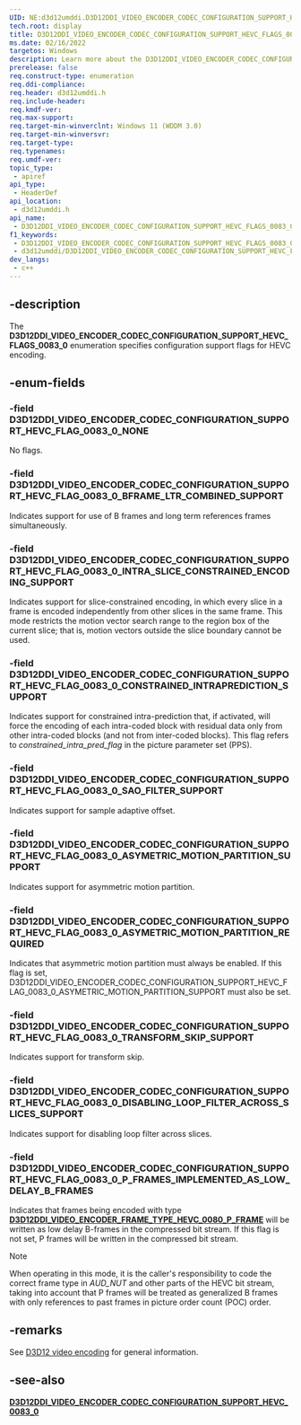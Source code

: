 ```yaml
---
UID: NE:d3d12umddi.D3D12DDI_VIDEO_ENCODER_CODEC_CONFIGURATION_SUPPORT_HEVC_FLAGS_0083_0
tech.root: display
title: D3D12DDI_VIDEO_ENCODER_CODEC_CONFIGURATION_SUPPORT_HEVC_FLAGS_0083_0
ms.date: 02/16/2022
targetos: Windows
description: Learn more about the D3D12DDI_VIDEO_ENCODER_CODEC_CONFIGURATION_SUPPORT_HEVC_FLAGS_0083_0 enumeration.
prerelease: false
req.construct-type: enumeration
req.ddi-compliance: 
req.header: d3d12umddi.h
req.include-header: 
req.kmdf-ver: 
req.max-support: 
req.target-min-winverclnt: Windows 11 (WDDM 3.0)
req.target-min-winversvr: 
req.target-type: 
req.typenames: 
req.umdf-ver: 
topic_type:
 - apiref
api_type:
 - HeaderDef
api_location:
 - d3d12umddi.h
api_name:
 - D3D12DDI_VIDEO_ENCODER_CODEC_CONFIGURATION_SUPPORT_HEVC_FLAGS_0083_0
f1_keywords:
 - D3D12DDI_VIDEO_ENCODER_CODEC_CONFIGURATION_SUPPORT_HEVC_FLAGS_0083_0
 - d3d12umddi/D3D12DDI_VIDEO_ENCODER_CODEC_CONFIGURATION_SUPPORT_HEVC_FLAGS_0083_0
dev_langs:
 - c++
---
```


## -description

The **D3D12DDI_VIDEO_ENCODER_CODEC_CONFIGURATION_SUPPORT_HEVC_FLAGS_0083_0** enumeration specifies configuration support flags for HEVC encoding.

## -enum-fields

### -field D3D12DDI_VIDEO_ENCODER_CODEC_CONFIGURATION_SUPPORT_HEVC_FLAG_0083_0_NONE

No flags.

### -field D3D12DDI_VIDEO_ENCODER_CODEC_CONFIGURATION_SUPPORT_HEVC_FLAG_0083_0_BFRAME_LTR_COMBINED_SUPPORT

Indicates support for use of B frames and long term references frames simultaneously.

### -field D3D12DDI_VIDEO_ENCODER_CODEC_CONFIGURATION_SUPPORT_HEVC_FLAG_0083_0_INTRA_SLICE_CONSTRAINED_ENCODING_SUPPORT

Indicates support for slice-constrained encoding, in which every slice in a frame is encoded independently from other slices in the same frame. This mode restricts the motion vector search range to the region box of the current slice; that is, motion vectors outside the slice boundary cannot be used.

### -field D3D12DDI_VIDEO_ENCODER_CODEC_CONFIGURATION_SUPPORT_HEVC_FLAG_0083_0_CONSTRAINED_INTRAPREDICTION_SUPPORT

Indicates support for constrained intra-prediction that, if activated, will force the encoding of each intra-coded block with residual data only from other intra-coded blocks (and not from inter-coded blocks). This flag refers to *constrained_intra_pred_flag* in the picture parameter set (PPS).

### -field D3D12DDI_VIDEO_ENCODER_CODEC_CONFIGURATION_SUPPORT_HEVC_FLAG_0083_0_SAO_FILTER_SUPPORT

Indicates support for sample adaptive offset.

### -field D3D12DDI_VIDEO_ENCODER_CODEC_CONFIGURATION_SUPPORT_HEVC_FLAG_0083_0_ASYMETRIC_MOTION_PARTITION_SUPPORT

Indicates support for asymmetric motion partition.

### -field D3D12DDI_VIDEO_ENCODER_CODEC_CONFIGURATION_SUPPORT_HEVC_FLAG_0083_0_ASYMETRIC_MOTION_PARTITION_REQUIRED

Indicates that asymmetric motion partition must always be enabled. If this flag is set, D3D12DDI_VIDEO_ENCODER_CODEC_CONFIGURATION_SUPPORT_HEVC_FLAG_0083_0_ASYMETRIC_MOTION_PARTITION_SUPPORT must also be set.

### -field D3D12DDI_VIDEO_ENCODER_CODEC_CONFIGURATION_SUPPORT_HEVC_FLAG_0083_0_TRANSFORM_SKIP_SUPPORT

Indicates support for transform skip.

### -field D3D12DDI_VIDEO_ENCODER_CODEC_CONFIGURATION_SUPPORT_HEVC_FLAG_0083_0_DISABLING_LOOP_FILTER_ACROSS_SLICES_SUPPORT

Indicates support for disabling loop filter across slices.

### -field D3D12DDI_VIDEO_ENCODER_CODEC_CONFIGURATION_SUPPORT_HEVC_FLAG_0083_0_P_FRAMES_IMPLEMENTED_AS_LOW_DELAY_B_FRAMES

Indicates that frames being encoded with type [**D3D12DDI_VIDEO_ENCODER_FRAME_TYPE_HEVC_0080_P_FRAME**](ne-d3d12umddi-d3d12ddi_video_encoder_frame_type_hevc_0080.md) will be written as low delay B-frames in the compressed bit stream. If this flag is not set, P frames will be written in the compressed bit stream.

> [!NOTE]
>
> When operating in this mode, it is the caller's responsibility to code the correct frame type in _AUD_NUT_ and other parts of the HEVC bit stream, taking into account that P frames will be treated as generalized B frames with only references to past frames in picture order count (POC) order.

## -remarks

See [D3D12 video encoding](/windows-hardware/drivers/display/video-encoding-d3d12) for general information.

## -see-also

[**D3D12DDI_VIDEO_ENCODER_CODEC_CONFIGURATION_SUPPORT_HEVC_0083_0**](ns-d3d12umddi-d3d12ddi_video_encoder_codec_configuration_support_hevc_0083_0.md)
